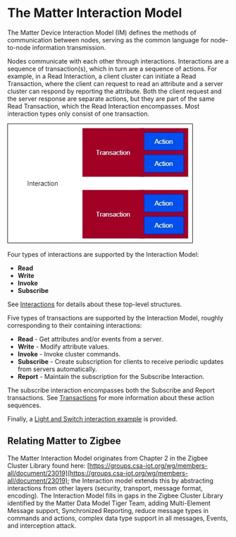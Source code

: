 # The Matter Interaction Model

The Matter Device Interaction Model (IM) defines the methods of communication between nodes, serving as the common language for node-to-node information transmission.

Nodes communicate with each other through interactions. Interactions are a sequence of transaction(s), which in turn are a sequence of actions. For example, in a Read Interaction, a client cluster can initiate a Read Transaction, where the client can request to read an attribute and a server cluster can respond by reporting the attribute. Both the client request and the server response are separate actions, but they are part of the same Read Transaction, which the Read Interaction encompasses. Most interaction types only consist of one transaction.

![Interaction structure overview](resources/image1.jpg)

Four types of interactions are supported by the Interaction Model:

- **Read**
- **Write**
- **Invoke**
- **Subscribe**

See [Interactions](interactions.md) for details about these top-level structures.

Five types of transactions are supported by the Interaction Model, roughly corresponding to their containing interactions:

- **Read** - Get attributes and/or events from a server.
- **Write** - Modify attribute values.
- **Invoke** - Invoke cluster commands.
- **Subscribe** - Create subscription for clients to receive periodic updates from servers automatically.
- **Report** - Maintain the subscription for the Subscribe Interaction.

The subscribe interaction encompasses both the Subscribe and Report transactions. See [Transactions](transactions.md) for more information about these action sequences. 

Finally, a [Light and Switch interaction example](light-and-switch.md) is provided.

## Relating Matter to Zigbee

The Matter Interaction Model originates from Chapter 2 in the Zigbee Cluster Library found here: [https://groups.csa-iot.org/wg/members-all/document/23019](https://groups.csa-iot.org/wg/members-all/document/23019); the Interaction model extends this by abstracting interactions from other layers (security, transport, message format, encoding). The Interaction Model fills in gaps in the Zigbee Cluster Library identified by the Matter Data Model Tiger Team, adding Multi-Element Message support, Synchronized Reporting, reduce message types in commands and actions, complex data type support in all messages, Events, and interception attack.

